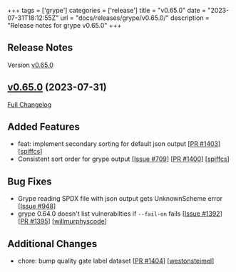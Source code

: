 +++
tags = ['grype']
categories = ['release']
title = "v0.65.0"
date = "2023-07-31T18:12:55Z"
url = "docs/releases/grype/v0.65.0/"
description = "Release notes for grype v0.65.0"
+++

## Release Notes

Version [v0.65.0](https://github.com/anchore/grype/releases/tag/v0.65.0)

## [v0.65.0](https://github.com/anchore/grype/tree/v0.65.0) (2023-07-31)

[Full Changelog](https://github.com/anchore/grype/compare/v0.64.2...v0.65.0)

## Added Features

- feat: implement secondary sorting for default json output [[PR #1403](https://github.com/anchore/grype/pull/1403)] [[spiffcs](https://github.com/spiffcs)]
- Consistent sort order for grype output [[Issue #709](https://github.com/anchore/grype/issues/709)] [[PR #1400](https://github.com/anchore/grype/pull/1400)] [[spiffcs](https://github.com/spiffcs)]

## Bug Fixes

- Grype reading SPDX file with json output gets UnknownScheme error [[Issue #948](https://github.com/anchore/grype/issues/948)]
- grype 0.64.0 doesn't list vulnerabilties if `--fail-on` fails [[Issue #1392](https://github.com/anchore/grype/issues/1392)] [[PR #1395](https://github.com/anchore/grype/pull/1395)] [[willmurphyscode](https://github.com/willmurphyscode)]

## Additional Changes

- chore: bump quality gate label dataset [[PR #1404](https://github.com/anchore/grype/pull/1404)] [[westonsteimel](https://github.com/westonsteimel)]
